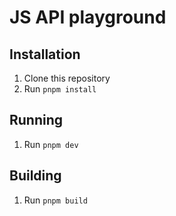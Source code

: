 # JS API playground

## Installation

1. Clone this repository
2. Run ```pnpm install```

## Running

1. Run ```pnpm dev```

## Building

1. Run ```pnpm build```
